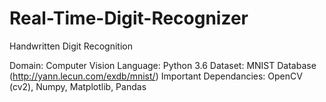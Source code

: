 # Real-Time-Digit-Recognizer
Handwritten Digit Recognition 

Domain: Computer Vision 
Language: Python 3.6 
Dataset: MNIST Database (http://yann.lecun.com/exdb/mnist/) 
Important Dependancies: OpenCV (cv2), Numpy, Matplotlib, Pandas

